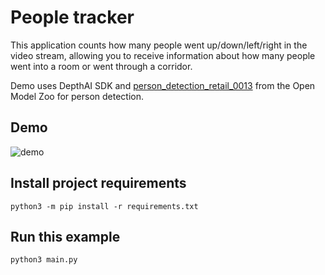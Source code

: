 # People tracker

This application counts how many people went up/down/left/right in the video stream, allowing you to
receive information about how many people went into a room or went through a corridor.

Demo uses DepthAI SDK
and [person_detection_retail_0013](https://docs.openvinotoolkit.org/latest/omz_models_intel_person_detection_retail_0013_description_person_detection_retail_0013.html)
from the Open Model Zoo for person detection.

## Demo

![demo](https://user-images.githubusercontent.com/18037362/145656510-94e12444-7524-47f9-a036-7ed8ee78fd7a.gif)

## Install project requirements

```
python3 -m pip install -r requirements.txt
```

## Run this example

```
python3 main.py
```
